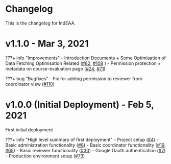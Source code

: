 # Changelog
This is the changelog for IndEAA.

# v1.1.0 - Mar 3, 2021
???+ info "Improvements"
    - Introduction Documents + Some Optimisation of Data Fetching Optimisation Related ([#82](https://github.com/uwasystemhealth/IndEAA/issues/82), [#108](https://github.com/uwasystemhealth/IndEAA/issues/108) )
    - Permission protection + metadata on course-evaluation page ([#24](https://github.com/uwasystemhealth/IndEAA/issues/24), [#71](https://github.com/uwasystemhealth/IndEAA/issues/71))

???+ bug "Bugfixes"
    - Fix for adding permission to reviewer from coordinator view ([#110](https://github.com/uwasystemhealth/IndEAA/issues/110))

# v1.0.0 (Initial Deployment) - Feb 5, 2021

First initial deployment

???+ info "High level summary of first deployment"
    - Project setup ([#4](https://github.com/uwasystemhealth/IndEAA/pull/4))
    - Basic administration functionality ([#8](https://github.com/uwasystemhealth/IndEAA/issues/8))
    - Basic coordinator functionality ([#19](https://github.com/uwasystemhealth/IndEAA/issues/19), [#65](https://github.com/uwasystemhealth/IndEAA/issues/65))
    - Basic reviewer functionality ([#30](https://github.com/uwasystemhealth/IndEAA/issues/30))
    - Google Oauth authentication ([#7](https://github.com/uwasystemhealth/IndEAA/issues/7))
    - Production environment setup ([#73](https://github.com/uwasystemhealth/IndEAA/issues/73))